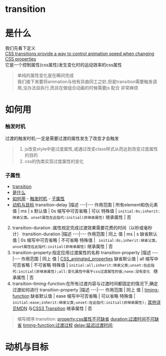 # transition


# 是什么  
我们先看下定义  
[CSS transitions provide a way to control animation speed when changing CSS properties](https://developer.mozilla.org/en-US/docs/Web/CSS/CSS_Transitions/Using_CSS_transitions)  
它是一个控制属性(css属性)发生变化时的运动效率的css属性
> 单纯的属性变化是在瞬间完成  
> 我们接下来要将animation与他有异曲同工之妙,但是transition需要触发调用,没办法自执行,而且在做组合动画的时候需要js 配合 非常麻烦

# 如何用  
### 触发时机
 过渡的触发时机:一定是需要过渡的属性发生了改变才会触发 
> 1) js改变style中是过度属性,或通过改变class样式从而达到改变过度属性的目的
> 2) css的伪类实现过度属性的变化

### 子属性
- [transition](#transition)
- [是什么](#%E6%98%AF%E4%BB%80%E4%B9%88)
- [如何用](#%E5%A6%82%E4%BD%95%E7%94%A8)
        - [触发时机](#%E8%A7%A6%E5%8F%91%E6%97%B6%E6%9C%BA)
        - [子属性](#%E5%AD%90%E5%B1%9E%E6%80%A7)
- [动机与目标](#%E5%8A%A8%E6%9C%BA%E4%B8%8E%E7%9B%AE%E6%A0%87)
    transition-delay |描述
    ---|---
    作用范围        | 所有element和伪元素
    值              | ms \| s 
    默认值          | 0s 
    缩写中可否省略  | 可以
    特殊值          | ``` initial:0s;inherit:继承父类。unset属性在此指代:initial(非继承属性) ```
    继承属性        | 否      

2. transition-duration :属性规定完成过渡效果需要花费的时间（以秒或毫秒计）
    transition-duration |描述
    ---|---
    作用范围        | 同上
    值              | ms \| s 
     缺省默认值          | 0s 
    缩写中可否省略  | 不可省略
    特殊值          | ``` initial:0s;inherit:继承父类。unset属性在此指代:initial(非继承属性)```
    继承属性        | 否    
3. transition-property:指定应用过渡属性的名称
     transition-property |描述
    ---|---
    作用范围        | 同上
    值              | [CSS_animated_properties](https://developer.mozilla.org/en-US/docs/Web/CSS/CSS_animated_properties)
    缺省默认值          | all 
    缩写中可否省略  | 不可省略
    特殊值          | ``` initial:all;inherit:继承父类;unset:在此指代:initial(非继承属性);all:变化属性中属于css过渡属性的值;none:没有变化  ```
    继承属性        | 否    
4. transition-timing-function:在所有过渡内容与过渡时间都固定的情况下,确定过渡如何进行
     transition-property |描述
    ---|---
    作用范围        | 同上
    值              | [timing-function](https://developer.mozilla.org/zh-CN/docs/Web/CSS/timing-function)
    缺省默认值      | ease 
    缩写中可否省略  | 可以省略
    特殊值          | ``` initial:ease;inherit:继承父类;unset:在此指代:initial(非继承属性);``` [其他详见MDN](https://developer.mozilla.org/zh-CN/docs/Web/CSS/transition-timing-function) 与[CSS3 Transition](https://www.w3cplus.com/content/css3-transition)
    继承属性        | 否  
> 缩写顺序:transition: <property:css属性不可缺省> <duration:过渡时间不可缺省> <timing-function:过渡过程> <delay:延迟过渡时间>;


# 动机与目标 
 








